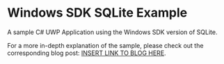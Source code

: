 
# Windows SDK SQLite Example

A sample C# UWP Application using the Windows SDK version of SQLite.

For a more in-depth explanation of the sample, please check out the corresponding blog post: [INSERT LINK TO BLOG HERE](https://blogs.windows.com/buildingapps/2016/11/23/windows-ink-3-beyond-doodling).
